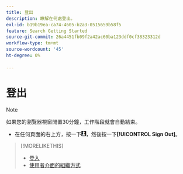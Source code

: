 ```yaml
---
title: 登出
description: 瞭解在何處登出。
exl-id: b19b19ea-ca74-4605-b2a3-0515659b58f5
feature: Search Getting Started
source-git-commit: 26a4451fb09f2a42ac60ba123ddf0cf38323312d
workflow-type: tm+mt
source-wordcount: '45'
ht-degree: 0%

---
```


# 登出

>[!NOTE]
>
>如果您的瀏覽器視窗閒置30分鐘，工作階段就會自動結束。

* 在任何頁面的右上方，按一下![使用者設定檔](/help/search-social-commerce/assets/user-profile.png "使用者設定檔")，然後按一下&#x200B;**[!UICONTROL Sign Out]**。

>[!MORELIKETHIS]
>
>* [登入](sign-in.md)
>* [使用者介面的組織方式](user-interface.md)
